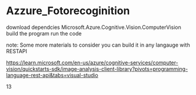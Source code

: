 ﻿# Azzure_Fotorecoginition
download dependcies Microsoft.Azure.Cognitive.Vision.ComputerVision
build the program 
run the code 


note: 
Some more materials to consider you can build it in any langauge with RESTAPI

https://learn.microsoft.com/en-us/azure/cognitive-services/computer-vision/quickstarts-sdk/image-analysis-client-library?pivots=programming-language-rest-api&tabs=visual-studio

13
